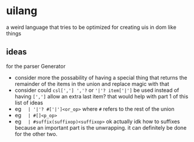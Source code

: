 # uilang

a weird language that tries to be optimized for creating uis in dom like things

## ideas

for the parser Generator
- consider more the possability of having a special thing that returns the remainder of the items in the union and replace magic with that
- consider could `csl[','] ','?` or `'|'? item['|']` be used instead of having `[',']` allow an extra last item? that would help with part 1 of this list of ideas
- eg `	| '|'? #['|']<or_op>` where `#` refers to the rest of the union
- eg `	| #[]<p_op>`
- eg `	| #suffix(suffixop)<suffixop>` ok actually idk how to suffixes because an important part is the unwrapping. it can definitely be done for the other two.